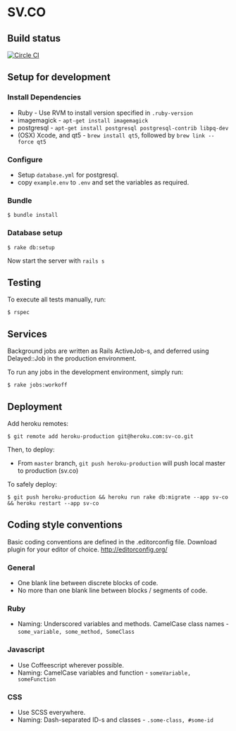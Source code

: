# SV.CO

## Build status

[![Circle CI](https://circleci.com/gh/svlabs/sv.co.svg?style=svg&circle-token=823bb16f00598ed9373b661212008b5fae4e48e1)](https://circleci.com/gh/svlabs/sv.co)

## Setup for development

### Install Dependencies
  *  Ruby - Use RVM to install version specified in `.ruby-version`
  *  imagemagick - `apt-get install imagemagick`
  *  postgresql - `apt-get install postgresql postgresql-contrib libpq-dev`
  *  (OSX) Xcode, and qt5 - `brew install qt5`, followed by `brew link --force qt5`

### Configure
  *  Setup `database.yml` for postgresql.
  *  copy `example.env` to `.env` and set the variables as required.

### Bundle
    $ bundle install

### Database setup
    $ rake db:setup

Now start the server with `rails s`

## Testing

To execute all tests manually, run:

    $ rspec

## Services

Background jobs are written as Rails ActiveJob-s, and deferred using Delayed::Job in the production environment.

To run any jobs in the development environment, simply run:

    $ rake jobs:workoff

## Deployment

Add heroku remotes:

    $ git remote add heroku-production git@heroku.com:sv-co.git

Then, to deploy:

* From `master` branch, `git push heroku-production` will push local master to production (sv.co)

To safely deploy:

    $ git push heroku-production && heroku run rake db:migrate --app sv-co && heroku restart --app sv-co

## Coding style conventions

Basic coding conventions are defined in the .editorconfig file. Download plugin for your editor of choice. http://editorconfig.org/

### General

* One blank line between discrete blocks of code.
* No more than one blank line between blocks / segments of code.

### Ruby

* Naming: Underscored variables and methods. CamelCase class names - `some_variable, some_method, SomeClass`

### Javascript

* Use Coffeescript wherever possible.
* Naming: CamelCase variables and function - `someVariable, someFunction`

### CSS

* Use SCSS everywhere.
* Naming: Dash-separated ID-s and classes - `.some-class, #some-id`
